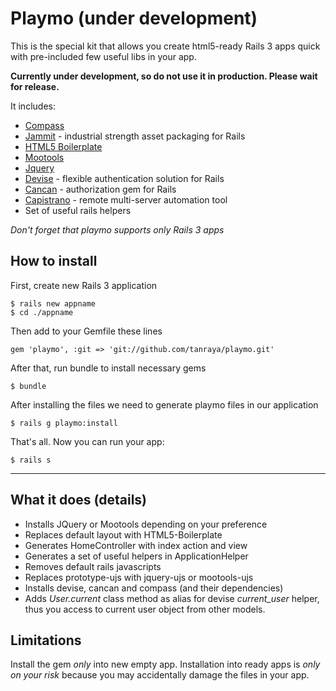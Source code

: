 # Playmo (under development)
This is the special kit that allows you create html5-ready Rails 3 apps quick with pre-included few useful libs in your app.

__Currently under development, so do not use it in production. Please wait for release.__

It includes:

* [Compass](http://compass-style.org/)
* [Jammit](https://github.com/documentcloud/jammit) - industrial strength asset packaging for Rails
* [HTML5 Boilerplate](http://html5boilerplate.com/)
* [Mootools](http://mootools.net)
* [Jquery](http://jquery.com)
* [Devise](https://github.com/plataformatec/devise) - flexible authentication solution for Rails
* [Cancan](https://github.com/ryanb/cancan) - authorization gem for Rails
* [Capistrano](https://github.com/capistrano/capistrano) - remote multi-server automation tool
* Set of useful rails helpers

*Don't forget that playmo supports only Rails 3 apps*

## How to install
First, create new Rails 3 application

    $ rails new appname
    $ cd ./appname

Then add to your Gemfile these lines

    gem 'playmo', :git => 'git://github.com/tanraya/playmo.git'

After that, run bundle to install necessary gems

    $ bundle

After installing the files we need to generate playmo files in our application

    $ rails g playmo:install

That's all. Now you can run your app:

    $ rails s

***

## What it does (details)

* Installs JQuery or Mootools depending on your preference
* Replaces default layout with HTML5-Boilerplate
* Generates HomeController with index action and view
* Generates a set of useful helpers in ApplicationHelper
* Removes default rails javascripts
* Replaces prototype-ujs with jquery-ujs or mootools-ujs
* Installs devise, cancan and compass (and their dependencies)
* Adds _User.current_ class method as alias for devise _current_user_ helper, thus you access to current user object from other models.

## Limitations
Install the gem *only* into new empty app. Installation into ready apps is *only on your risk* because you may accidentally damage the files in your app.

